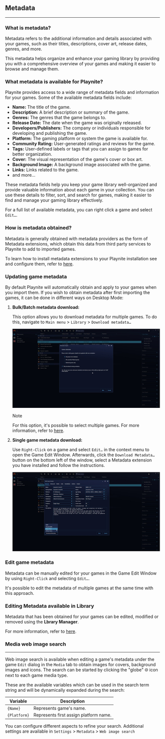 ## Metadata
---------------------
### What is metadata?

Metadata refers to the additional information and details associated with your games, such as their titles, descriptions, cover art, release dates, genres, and more.

This metadata helps organize and enhance your gaming library by providing you with a comprehensive overview of your games and making it easier to browse and manage them.

### What metadata is available for Playnite?

Playnite provides access to a wide range of metadata fields and information for your games. Some of the available metadata fields include:

- **Name:** The title of the game.
- **Description:** A brief description or summary of the game.
- **Genres:** The genres that the game belongs to.
- **Release Date:** The date when the game was originally released.
- **Developers/Publishers:** The company or individuals responsible for developing and publishing the game.
- **Platform:** The gaming platform or system the game is available for.
- **Community Rating:** User-generated ratings and reviews for the game.
- **Tags:** User-defined labels or tags that you can assign to games for better organization.
- **Cover:** The visual representation of the game's cover or box art.
- **Background Image:** A background image associated with the game.
- **Links:** Links related to the game.
- and more…

These metadata fields help you keep your game library well-organized and provide valuable information about each game in your collection. You can use these details to filter, sort, and search for games, making it easier to find and manage your gaming library effectively.

For a full list of available metadata, you can right click a game and select `Edit…`.

### How is metadata obtained?
Metadata is generally obtained with metadata providers as the form of Metadata extensions, which obtain this data from third party services to Playnite to add to imported games.

To learn how to install metadata extensions to your Playnite installation see and configure them, refer to [here](../../features/extensionsSupport/installingExtensions.md#installing-additional-metadata-providers).

### Updating game metadata
By default Playnite will automatically obtain and apply to your games when you import them. If you wish to obtain metadata after first importing the games, it can be done in different ways on Desktop Mode:

1. **Bulk/Batch metadata download:**
   
   This option allows you to download metadata for multiple games. To do this, navigate to `Main menu` > `Library` > `Download metadata…`

   ![metadata_downloadBulk](images/metadata_downloadBulk.jpg)

   > [!NOTE]
   >For this option, it's possible to select multiple games. For more information, refer to [here](../../gettingStarted/playniteDesktopMode.md#tips).

2. **Single game metadata download:**
   
   Use `Right-Click` on a game and select `Edit…` in the context menu to open the Game Edit Window. Afterwards, click the `Download Metadata…` button on the bottom left of the window, select a Metadata extension you have installed and follow the instructions.

   ![metadata_downloadSingle](images/metadata_downloadSingle.jpg)

### Edit game metadata
Metadata can be manually edited for your games in the Game Edit Window by using `Right-Click` and selecting `Edit…`.

It's possible to edit the metadata of multiple games at the same time with this approach.

### Editing Metadata available in Library
Metadata that has been obtained for your games can be edited, modified or removed using the **Lbrary Manager**.

For more information, refer to [here](../libraryManager.md).

### Media web image search
---------------------

Web image search is available when editing a game's metadata under the game `Edit` dialog in the `Media` tab to obtain images for covers, background images and icons. The search can be started by clicking the "globe" 🌐 icon next to each game media type.

These are the available variables which can be used in the search term string and will be dynamically expanded during the search:

| Variable   | Description                            |
| ---------- | -------------------------------------- |
| `{Name}`     | Represents game's name.                |
| `{Platform}` | Represents first assign platform name. |

You can configure different aspects to refine your search. Additional settings are available in `Settings` > `Metadata` > `Web image search`